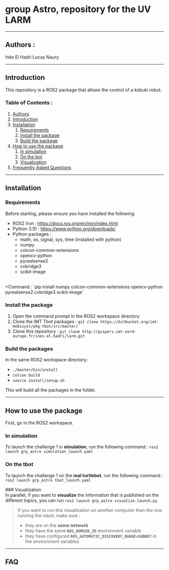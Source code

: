 # group Astro, repository for the UV LARM
---
## Authors :
Inès El Hadri
Lucas Naury

---
## Introduction
This repository is a ROS2 package that allows the control of a kobuki robot. 
### Table of Contents :

1. [Authors](#authors)
1. [Introduction](#introduction)
1. [Installation](#installation)
    1. [Requirements](#requirements)
    1. [Install the package](#install-the-package)
    1. [Build the package](#build-the-packages)
1. [How to use the package](#how-to-use-the-package)
    1. [In simulation](#in-simulation)
    1. [On the bot](#on-the-bot)
    1. [Visualization](#visualization)
1. [Frequently Asked Questions](#faq)

---
## Installation
### Requirements
Before starting, please ensure you have installed the following
- ROS2 Iron : https://docs.ros.org/en/iron/index.html
- Python 3.10 : https://www.python.org/downloads/
- Python packages :
    * math, os, signal, sys, time (installed with python)
    * numpy
    * colcon-common-extensions
    * opencv-python
    * pyrealsense2
    * cvbridge3
    * scikit-image
</br>
    >Command :
    `pip install numpy colcon-common-extensions opencv-python pyrealsense2 cvbridge3 scikit-image`

### Install the package
1. Open the command prompt in the ROS2 workspace directory
1. Clone the IMT Tbot packages : `git clone https://bitbucket.org/imt-mobisyst/pkg-tbot/src/master/`
1. Clone this repository : `git clone http://gvipers.imt-nord-europe.fr/ines.el.hadri/larm.git`


### Build the packages
In the same ROS2 workspace directory:
- `./master/bin/install`
- `colcon build`
- `source install/setup.sh`

This will build all the packages in the folder.

---
## How to use the package
First, go in the ROS2 workspace.

### In simulation
To launch the challenge 1 in **simulation**, run the following command :
`ros2 launch grp_astro simulation_launch.yaml`

### On the tbot
To launch the challenge 1 on the **real turtlebot**, run the following command :
`ros2 launch grp_astro tbot_launch.yaml`

### Visualization  
In parallel, if you want to **visualize** the information that is published on the different topics, you can run
`ros2 launch grp_astro visualize.launch.py`

> If you want to run this visualization on another computer than the one running the robot, make sure :
> - they are on the **same network**
> - they have the same **`ROS_DOMAIN_ID`** environment variable
> - they have configured **`ROS_AUTOMATIC_DISCOVERY_RANGE=SUBNET`** in the environment variables

---
## FAQ
